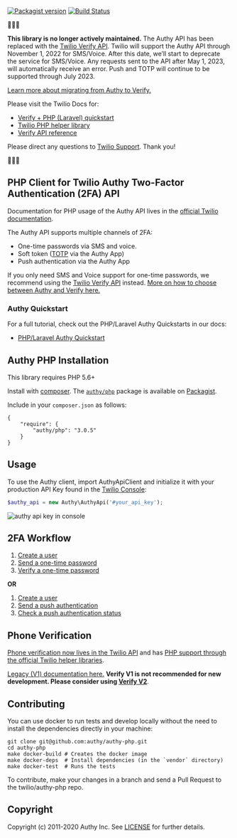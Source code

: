 [![Packagist version](https://badge.fury.io/ph/authy%2Fphp.svg)](https://packagist.org/packages/authy/php) [![Build Status](https://travis-ci.org/twilio/authy-php.svg?branch=master)](https://travis-ci.org/twilio/authy-php)

🚨🚨🚨

**This library is no longer actively maintained.** The Authy API has been replaced with the [Twilio Verify API](https://www.twilio.com/docs/verify). Twilio will support the Authy API through November 1, 2022 for SMS/Voice. After this date, we’ll start to deprecate the service for SMS/Voice. Any requests sent to the API after May 1, 2023, will automatically receive an error.  Push and TOTP will continue to be supported through July 2023.
 
[Learn more about migrating from Authy to Verify.](https://www.twilio.com/blog/migrate-authy-to-verify)
 
Please visit the Twilio Docs for:
* [Verify + PHP (Laravel) quickstart](https://www.twilio.com/docs/verify/quickstarts/php-laravel)
* [Twilio PHP helper library](https://www.twilio.com/docs/libraries/php)
* [Verify API reference](https://www.twilio.com/docs/verify/api)
 
Please direct any questions to [Twilio Support](https://support.twilio.com/hc/en-us). Thank you!

🚨🚨🚨

## PHP Client for Twilio Authy Two-Factor Authentication (2FA) API

Documentation for PHP usage of the Authy API lives in the [official Twilio documentation](https://www.twilio.com/docs/authy/api/).

The Authy API supports multiple channels of 2FA:
* One-time passwords via SMS and voice.
* Soft token ([TOTP](https://www.twilio.com/docs/glossary/totp) via the Authy App)
* Push authentication via the Authy App

If you only need SMS and Voice support for one-time passwords, we recommend using the [Twilio Verify API](https://www.twilio.com/docs/verify/api) instead. [More on how to choose between Authy and Verify here.](https://www.twilio.com/docs/verify/authy-vs-verify)

### Authy Quickstart

For a full tutorial, check out the PHP/Laravel Authy Quickstarts in our docs:
* [PHP/Laravel Authy Quickstart](https://www.twilio.com/docs/authy/quickstart/two-factor-authentication-php-laravel)

## Authy PHP Installation

This library requires PHP 5.6+

Install with [composer](https://www.twilio.com/docs/usage/tutorials/how-to-set-up-your-php-development-environment). The [`authy/php`](http://packagist.org/packages/authy/php) package is available on [Packagist](https://packagist.org/packages/authy/php).

Include in your `composer.json` as follows:

	{
	    "require": {
	        "authy/php": "3.0.5"
	    }
	}

## Usage

To use the Authy client, import AuthyApiClient and initialize it with your production API Key found in the [Twilio Console](https://www.twilio.com/console/authy/applications/):

```php
$authy_api = new Authy\AuthyApi('#your_api_key');
```

![authy api key in console](https://s3.amazonaws.com/com.twilio.prod.twilio-docs/images/account-security-api-key.width-800.png)

## 2FA Workflow

1. [Create a user](https://www.twilio.com/docs/authy/api/users#enabling-new-user)
2. [Send a one-time password](https://www.twilio.com/docs/authy/api/one-time-passwords)
3. [Verify a one-time password](https://www.twilio.com/docs/authy/api/one-time-passwords#verify-a-one-time-password)

**OR**

1. [Create a user](https://www.twilio.com/docs/authy/api/users#enabling-new-user)
2. [Send a push authentication](https://www.twilio.com/docs/authy/api/push-authentications)
3. [Check a push authentication status](https://www.twilio.com/docs/authy/api/push-authentications#check-approval-request-status)


## <a name="phone-verification"></a>Phone Verification

[Phone verification now lives in the Twilio API](https://www.twilio.com/docs/verify/api) and has [PHP support through the official Twilio helper libraries](https://www.twilio.com/docs/libraries/php). 

[Legacy (V1) documentation here.](verify-legacy-v1.md) **Verify V1 is not recommended for new development. Please consider using [Verify V2](https://www.twilio.com/docs/verify/api)**.

## Contributing

You can use docker to run tests and develop locally without the need to install the dependencies directly in your machine:

```
git clone git@github.com:authy/authy-php.git
cd authy-php
make docker-build # Creates the docker image
make docker-deps  # Install dependencies (in the `vendor` directory)
make docker-test  # Runs the tests
```

To contribute, make your changes in a branch and send a Pull Request to the twilio/authy-php repo.

## Copyright

Copyright (c) 2011-2020 Authy Inc. See [LICENSE](https://github.com/twilio/authy-php/blob/master/LICENSE) for further details.
